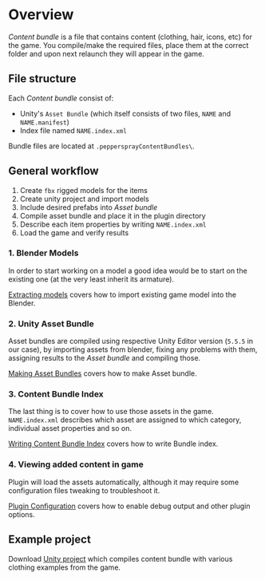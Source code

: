 ﻿# Overview

*Content bundle* is a file that contains content (clothing, hair, icons, etc) for the game. 
You compile/make the required files, place them at the correct folder and 
upon next relaunch they will appear in the game.

## File structure
Each *Content bundle* consist of:
* Unity's `Asset Bundle` (which itself consists of two files, `NAME` and `NAME.manifest`)
* Index file named `NAME.index.xml`

Bundle files are located at `.peppersprayContentBundles\`.

## General workflow
1. Create `fbx` rigged models for the items
1. Create unity project and import models
1. Include desired prefabs into *Asset bundle*
1. Compile asset bundle and place it in the plugin directory
1. Describe each item properties by writing `NAME.index.xml`
1. Load the game and verify results

### 1. Blender Models
In order to start working on a model a good idea would be to start on the existing one 
(at the very least inherit its armature). 

[Extracting models](https://github.com/peppersprayEzekiel/peppersprayContentBundleLoader/blob/master/peppersprayContentBundleLoader/docs/extracting_models.md) 
covers how to import existing game model into the Blender.

### 2. Unity Asset Bundle
Asset bundles are compiled using respective Unity Editor version (`5.5.5` in our case), by 
importing assets from blender, fixing any problems with them, assigning results to the
*Asset bundle* and compiling those.

[Making Asset Bundles](https://github.com/peppersprayEzekiel/peppersprayContentBundleLoader/blob/master/peppersprayContentBundleLoader/docs/making_asset_bundles.md) 
covers how to make Asset bundle.

### 3. Content Bundle Index
The last thing is to cover how to use those assets in the game. `NAME.index.xml` describes which
asset are assigned to which category, individual asset properties and so on.

[Writing Content Bundle Index](https://github.com/peppersprayEzekiel/peppersprayContentBundleLoader/blob/master/peppersprayContentBundleLoader/docs/writing_content_bundle_index.md)
covers how to write Bundle index.

### 4. Viewing added content in game
Plugin will load the assets automatically, although it may require some configuration files
tweaking to troubleshoot it.

[Plugin Configuration](https://github.com/peppersprayEzekiel/peppersprayContentBundleLoader/blob/master/peppersprayContentBundleLoader/docs/plugin_configuration.md) 
covers how to enable debug output and other plugin options. 

## Example project
Download [Unity project](https://drive.google.com/file/d/14ugQMBX_GjGL2mboTD67tCPRBoN59F3u/view?usp=sharing)
which compiles content bundle with various clothing examples from the game.
